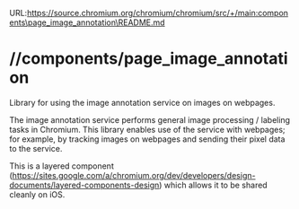 URL:https://source.chromium.org/chromium/chromium/src/+/main:components\page_image_annotation\README.md
# //components/page_image_annotation

Library for using the image annotation service on images on webpages.

The image annotation service performs general image processing / labeling tasks
in Chromium. This library enables use of the service with webpages; for example,
by tracking images on webpages and sending their pixel data to the service.

This is a layered component
(https://sites.google.com/a/chromium.org/dev/developers/design-documents/layered-components-design)
which allows it to be shared cleanly on iOS.
